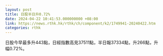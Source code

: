 ```yaml
---
layout: post
title: 日股半日升0.72%
date: 2024-04-22 10:41:53.000000000 +08:00
link: https://news.rthk.hk/rthk/ch/component/k2/1749941-20240422.htm
categories: rthk
---
```


日股今早最多升443點，日經指數高見37511點，半日報37334點，升266點，升幅0.72%。
